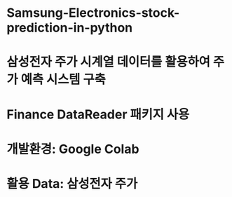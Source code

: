 # Samsung-Electronics-stock-prediction-in-python
# 삼성전자 주가 시계열 데이터를 활용하여 주가 예측 시스템 구축
# Finance DataReader 패키지 사용
# 개발환경: Google Colab
# 활용 Data: 삼성전자 주가
